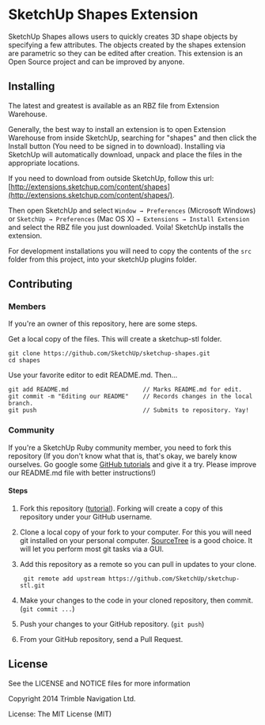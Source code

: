 # SketchUp Shapes Extension


SketchUp Shapes allows users to quickly creates 3D shape objects by specifying a few attributes.  The objects created by the shapes extension are parametric so they can be edited after creation.  This extension is an Open Source project and can be improved by anyone.


## Installing

The latest and greatest is available as an RBZ file from Extension Warehouse. 

Generally, the best way to install an extension is to open Extension Warehouse from inside SketchUp, searching for "shapes" and then click the Install button (You need to be signed in to download).  Installing via SketchUp will automatically download, unpack and place the files in the appropriate locations.  

If you need to download from outside SketchUp, follow this url: [http://extensions.sketchup.com/content/shapes](http://extensions.sketchup.com/content/shapes/).

Then open SketchUp and select `Window → Preferences` (Microsoft Windows) or `SketchUp → Preferences` (Mac OS X) `→ Extensions → Install Extension` and select the RBZ file you just downloaded. Voila! SketchUp installs the extension. 

For development installations you will need to copy the contents of the `src` folder from this project, into your sketchUp plugins folder.


## Contributing

### Members

If you're an owner of this repository, here are some steps.

Get a local copy of the files. This will create a sketchup-stl folder.

    git clone https://github.com/SketchUp/sketchup-shapes.git  
    cd shapes  

Use your favorite editor to edit README.md. Then...

    git add README.md                     // Marks README.md for edit.  
    git commit -m "Editing our README"    // Records changes in the local branch.  
    git push                              // Submits to repository. Yay!  

### Community 

If you're a SketchUp Ruby community member, you need to fork this repository (If you don't know what that is, that's okay, we barely know ourselves. Go google some [GitHub tutorials](http://guides.github.com/) and give it a try. Please improve our README.md file with better instructions!)

#### Steps

1. Fork this repository ([tutorial](https://help.github.com/articles/fork-a-repo)). Forking will create a copy of this repository under your GitHub username.

1. Clone a local copy of your fork to your computer. For this you will need git installed on your personal computer. [SourceTree](http://www.sourcetreeapp.com/) is a good choice. It will let you perform most git tasks via a GUI.

1. Add this repository as a remote so you can pull in updates to your clone.

        git remote add upstream https://github.com/SketchUp/sketchup-stl.git

1. Make your changes to the code in your cloned repository, then commit. (`git commit ...`)

1. Push your changes to your GitHub repository.  (`git push`)

1. From your GitHub repository, send a Pull Request.


## License

See the LICENSE and NOTICE files for more information

Copyright 2014 Trimble Navigation Ltd.

License: The MIT License (MIT)
